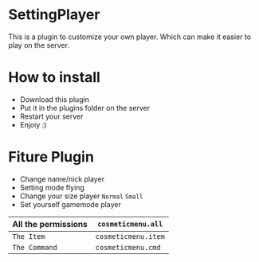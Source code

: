 # SettingPlayer
This is a plugin to customize your own player. Which can make it easier to play on the server.

# How to install
- Download this plugin
- Put it in the plugins folder on the server
- Restart your server
- Enjoiy :)

# Fiture Plugin
- Change name/nick player
- Setting mode flying
- Change your size player
  `Normal`
  `Small`
- Set yourself gamemode player

| All the permissions | `cosmeticmenu.all` |  
| --- | --- |
| `The Item` | `cosmeticmenu.item` |  
| `The Command` | `cosmeticmenu.cmd` | 
